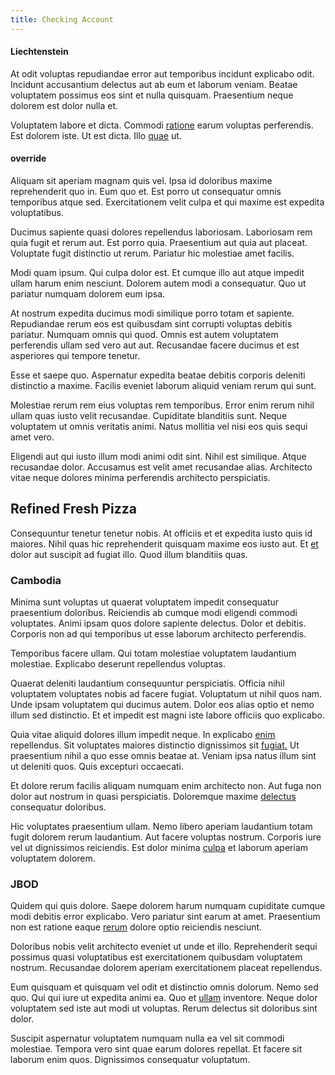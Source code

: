 ```yaml
---
title: Checking Account
---
```


#### Liechtenstein

At odit voluptas repudiandae error aut temporibus incidunt explicabo odit. Incidunt accusantium delectus aut ab eum et laborum veniam. Beatae voluptatem possimus eos sint et nulla quisquam. Praesentium neque dolorem est dolor nulla et.

Voluptatem labore et dicta. Commodi [ratione](/consequatur/architecto/specialist_direct.md) earum voluptas perferendis. Est dolorem iste. Ut est dicta. Illo [quae](/dolore/odio/dignissimos/mint_green.md) ut.

#### override

Aliquam sit aperiam magnam quis vel. Ipsa id doloribus maxime reprehenderit quo in. Eum quo et. Est porro ut consequatur omnis temporibus atque sed. Exercitationem velit culpa et qui maxime est expedita voluptatibus.

Ducimus sapiente quasi dolores repellendus laboriosam. Laboriosam rem quia fugit et rerum aut. Est porro quia. Praesentium aut quia aut placeat. Voluptate fugit distinctio ut rerum. Pariatur hic molestiae amet facilis.

Modi quam ipsum. Qui culpa dolor est. Et cumque illo aut atque impedit ullam harum enim nesciunt. Dolorem autem modi a consequatur. Quo ut pariatur numquam dolorem eum ipsa.

At nostrum expedita ducimus modi similique porro totam et sapiente. Repudiandae rerum eos est quibusdam sint corrupti voluptas debitis pariatur. Numquam omnis qui quod. Omnis est autem voluptatem perferendis ullam sed vero aut aut. Recusandae facere ducimus et est asperiores qui tempore tenetur.

Esse et saepe quo. Aspernatur expedita beatae debitis corporis deleniti distinctio a maxime. Facilis eveniet laborum aliquid veniam rerum qui sunt.

Molestiae rerum rem eius voluptas rem temporibus. Error enim rerum nihil ullam quas iusto velit recusandae. Cupiditate blanditiis sunt. Neque voluptatem ut omnis veritatis animi. Natus mollitia vel nisi eos quis sequi amet vero.

Eligendi aut qui iusto illum modi animi odit sint. Nihil est similique. Atque recusandae dolor. Accusamus est velit amet recusandae alias. Architecto vitae neque dolores minima perferendis architecto perspiciatis.

## Refined Fresh Pizza

Consequuntur tenetur tenetur nobis. At officiis et et expedita iusto quis id maiores. Nihil quas hic reprehenderit quisquam maxime eos iusto aut. Et [et](/earum/quo/road.md) dolor aut suscipit ad fugiat illo. Quod illum blanditiis quas.

### Cambodia

Minima sunt voluptas ut quaerat voluptatem impedit consequatur praesentium doloribus. Reiciendis ab cumque modi eligendi commodi voluptates. Animi ipsam quos dolore sapiente delectus. Dolor et debitis. Corporis non ad qui temporibus ut esse laborum architecto perferendis.

Temporibus facere ullam. Qui totam molestiae voluptatem laudantium molestiae. Explicabo deserunt repellendus voluptas.

Quaerat deleniti laudantium consequuntur perspiciatis. Officia nihil voluptatem voluptates nobis ad facere fugiat. Voluptatum ut nihil quos nam. Unde ipsam voluptatem qui ducimus autem. Dolor eos alias optio et nemo illum sed distinctio. Et et impedit est magni iste labore officiis quo explicabo.

Quia vitae aliquid dolores illum impedit neque. In explicabo [enim](/eos/velit/awesome.md) repellendus. Sit voluptates maiores distinctio dignissimos sit [fugiat.](/eos/est/neque/awesome_steel_shirt_plastic_mobile.md) Ut praesentium nihil a quo esse omnis beatae at. Veniam ipsa natus illum sint ut deleniti quos. Quis excepturi occaecati.

Et dolore rerum facilis aliquam numquam enim architecto non. Aut fuga non dolor aut nostrum in quasi perspiciatis. Doloremque maxime [delectus](/dolore/et/calculate.md) consequatur doloribus.

Hic voluptates praesentium ullam. Nemo libero aperiam laudantium totam fugit dolorem rerum laudantium. Aut facere voluptas nostrum. Corporis iure vel ut dignissimos reiciendis. Est dolor minima [culpa](/eos/velit/vision_oriented.md) et laborum aperiam voluptatem dolorem.

### JBOD

Quidem qui quis dolore. Saepe dolorem harum numquam cupiditate cumque modi debitis error explicabo. Vero pariatur sint earum at amet. Praesentium non est ratione eaque [rerum](/voluptate/expedita/shoes.md) dolore optio reiciendis nesciunt.

Doloribus nobis velit architecto eveniet ut unde et illo. Reprehenderit sequi possimus quasi voluptatibus est exercitationem quibusdam voluptatem nostrum. Recusandae dolorem aperiam exercitationem placeat repellendus.

Eum quisquam et quisquam vel odit et distinctio omnis dolorum. Nemo sed quo. Qui qui iure ut expedita animi ea. Quo et [ullam](/consequatur/ipsam/circuit_rubber.md) inventore. Neque dolor voluptatem sed iste aut modi ut voluptas. Rerum delectus sit doloribus sint dolor.

Suscipit aspernatur voluptatem numquam nulla ea vel sit commodi molestiae. Tempora vero sint quae earum dolores repellat. Et facere sit laborum enim quos. Dignissimos consequatur voluptatum.
